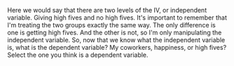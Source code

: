Here we would say that there are two levels of the IV, or independent variable.
Giving high fives and no high fives. It's important to remember that I'm
treating the two groups exactly the same way. The only difference is one is
getting high fives. And the other is not, so I'm only manipulating the
independent variable. So, now that we know what the independent variable is,
what is the dependent variable? My coworkers, happiness, or high fives? Select
the one you think is a dependent variable.
